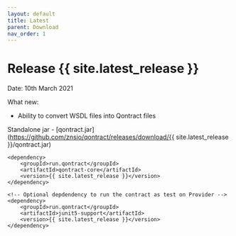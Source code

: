 ```yaml
---
layout: default
title: Latest
parent: Download
nav_order: 1
---
```


Release {{ site.latest_release }}
=================================

Date: 10th March 2021

What new:
- Ability to convert WSDL files into Qontract files

Standalone jar - [qontract.jar](https://github.com/znsio/qontract/releases/download/{{ site.latest_release }}/qontract.jar)

```
<dependency>
    <groupId>run.qontract</groupId>
    <artifactId>qontract-core</artifactId>
    <version>{{ site.latest_release }}</version>
</dependency>

<!-- Optional depdendency to run the contract as test on Provider -->
<dependency>
    <groupId>run.qontract</groupId>
    <artifactId>junit5-support</artifactId>
    <version>{{ site.latest_release }}</version>
</dependency>
```
